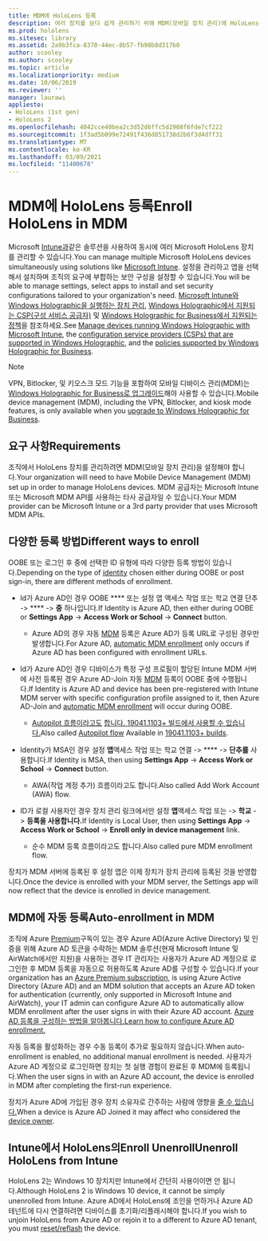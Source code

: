 ```yaml
---
title: MDM에 HoloLens 등록
description: 여러 장치를 보다 쉽게 관리하기 위해 MDM(모바일 장치 관리)에 HoloLens를 등록하는 방법을 학습합니다.
ms.prod: hololens
ms.sitesec: library
ms.assetid: 2a9b3fca-8370-44ec-8b57-fb98b8d317b0
author: scooley
ms.author: scooley
ms.topic: article
ms.localizationpriority: medium
ms.date: 10/06/2019
ms.reviewer: ''
manager: laurawi
appliesto:
- HoloLens (1st gen)
- HoloLens 2
ms.openlocfilehash: 4042cce40bea2c3d52d6ffc5d2908f6fde7cf222
ms.sourcegitcommit: 1f3ad5b099e72491f436d851738d2b6f3d4dff31
ms.translationtype: MT
ms.contentlocale: ko-KR
ms.lasthandoff: 03/09/2021
ms.locfileid: "11400678"
---
```

# <a name="enroll-hololens-in-mdm"></a><span data-ttu-id="d216d-103">MDM에 HoloLens 등록</span><span class="sxs-lookup"><span data-stu-id="d216d-103">Enroll HoloLens in MDM</span></span>

<span data-ttu-id="d216d-104">Microsoft [Intune과](https://docs.microsoft.com/intune/windows-holographic-for-business)같은 솔루션을 사용하여 동시에 여러 Microsoft HoloLens 장치를 관리할 수 있습니다.</span><span class="sxs-lookup"><span data-stu-id="d216d-104">You can manage multiple Microsoft HoloLens devices simultaneously using solutions like [Microsoft Intune](https://docs.microsoft.com/intune/windows-holographic-for-business).</span></span> <span data-ttu-id="d216d-105">설정을 관리하고 앱을 선택해서 설치하며 조직의 요구에 부합하는 보안 구성을 설정할 수 있습니다.</span><span class="sxs-lookup"><span data-stu-id="d216d-105">You will be able to manage settings, select apps to install and set security configurations tailored to your organization's need.</span></span> <span data-ttu-id="d216d-106">[Microsoft Intune와 Windows Holographic을 실행하는 장치 관리](https://docs.microsoft.com/intune/windows-holographic-for-business), [Windows Holographic에서 지원되는 CSP(구성 서비스 공급자)](https://msdn.microsoft.com/windows/hardware/commercialize/customize/mdm/configuration-service-provider-reference#hololens) 및 [Windows Holographic for Business에서 지원되는 정책](https://msdn.microsoft.com/windows/hardware/commercialize/customize/mdm/policy-configuration-service-provider#hololenspolicies)을 참조하세요.</span><span class="sxs-lookup"><span data-stu-id="d216d-106">See [Manage devices running Windows Holographic with Microsoft Intune](https://docs.microsoft.com/intune/windows-holographic-for-business), the [configuration service providers (CSPs) that are supported in Windows Holographic](https://msdn.microsoft.com/windows/hardware/commercialize/customize/mdm/configuration-service-provider-reference#hololens), and the [policies supported by Windows Holographic for Business](https://msdn.microsoft.com/windows/hardware/commercialize/customize/mdm/policy-configuration-service-provider#hololenspolicies).</span></span>

> [!NOTE]
> <span data-ttu-id="d216d-107">VPN, Bitlocker, 및 키오스크 모드 기능을 포함하여 모바일 디바이스 관리(MDM)는 [Windows Holographic for Business로 업그레이드](hololens1-upgrade-enterprise.md)해야 사용할 수 있습니다.</span><span class="sxs-lookup"><span data-stu-id="d216d-107">Mobile device management (MDM), including the VPN, Bitlocker, and kiosk mode features, is only available when you [upgrade to Windows Holographic for Business](hololens1-upgrade-enterprise.md).</span></span>

## <a name="requirements"></a><span data-ttu-id="d216d-108">요구 사항</span><span class="sxs-lookup"><span data-stu-id="d216d-108">Requirements</span></span>

 <span data-ttu-id="d216d-109">조직에서 HoloLens 장치를 관리하려면 MDM(모바일 장치 관리)을 설정해야 합니다.</span><span class="sxs-lookup"><span data-stu-id="d216d-109">Your organization will need to have Mobile Device Management (MDM) set up in order to manage HoloLens devices.</span></span> <span data-ttu-id="d216d-110">MDM 공급자는 Microsoft Intune 또는 Microsoft MDM API를 사용하는 타사 공급자일 수 있습니다.</span><span class="sxs-lookup"><span data-stu-id="d216d-110">Your MDM provider can be Microsoft Intune or a 3rd party provider that uses Microsoft MDM APIs.</span></span>
 
## <a name="different-ways-to-enroll"></a><span data-ttu-id="d216d-111">다양한 등록 방법</span><span class="sxs-lookup"><span data-stu-id="d216d-111">Different ways to enroll</span></span>

<span data-ttu-id="d216d-112">OOBE 또는 [](hololens-identity.md) 로그인 후 중에 선택한 ID 유형에 따라 다양한 등록 방법이 있습니다.</span><span class="sxs-lookup"><span data-stu-id="d216d-112">Depending on the type of [identity](hololens-identity.md) chosen either during OOBE or post sign-in, there are different methods of enrollment.</span></span>

- <span data-ttu-id="d216d-113">Id가 Azure AD인 경우 OOBE \*\*\*\* 또는 설정 앱 액세스 작업 또는 학교 연결 단추  ->  \*\*\*\*  ->  **중** 하나입니다.</span><span class="sxs-lookup"><span data-stu-id="d216d-113">If Identity is Azure AD, then either during OOBE or **Settings App** -> **Access Work or School** -> **Connect** button.</span></span>
    - <span data-ttu-id="d216d-114">Azure AD의 경우 자동 [MDM](hololens-enroll-mdm.md#auto-enrollment-in-mdm) 등록은 Azure AD가 등록 URL로 구성된 경우만 발생합니다.</span><span class="sxs-lookup"><span data-stu-id="d216d-114">For Azure AD, [automatic MDM enrollment](hololens-enroll-mdm.md#auto-enrollment-in-mdm) only occurs if Azure AD has been configured with enrollment URLs.</span></span> 
     
- <span data-ttu-id="d216d-115">Id가 Azure AD인 경우 디바이스가 특정 구성 프로필이 할당된 Intune MDM 서버에 사전 등록된 경우 Azure AD-Join 자동 [MDM](hololens-enroll-mdm.md#auto-enrollment-in-mdm) 등록이 OOBE 중에 수행됩니다.</span><span class="sxs-lookup"><span data-stu-id="d216d-115">If Identity is Azure AD and device has been pre-registered with Intune MDM server with specific configuration profile assigned to it, then Azure AD-Join and [automatic MDM enrollment](hololens-enroll-mdm.md#auto-enrollment-in-mdm) will occur during OOBE.</span></span>
    - <span data-ttu-id="d216d-116">[Autopilot 흐름이라고도](hololens2-autopilot.md) [합니다. 19041.1103+ 빌드에서 사용할 수 있습니다.](hololens-release-notes.md#windows-holographic-version-2004)</span><span class="sxs-lookup"><span data-stu-id="d216d-116">Also called [Autopilot flow](hololens2-autopilot.md) Available in [19041.1103+ builds](hololens-release-notes.md#windows-holographic-version-2004).</span></span>
    

- <span data-ttu-id="d216d-117">Identity가 MSA인 경우 설정 **앱**액세스 작업 또는 학교 연결  ->  \*\*\*\*  ->  **단추를** 사용합니다.</span><span class="sxs-lookup"><span data-stu-id="d216d-117">If Identity is MSA, then using **Settings App** -> **Access Work or School** -> **Connect** button.</span></span>
    - <span data-ttu-id="d216d-118">AWA(작업 계정 추가) 흐름이라고도 합니다.</span><span class="sxs-lookup"><span data-stu-id="d216d-118">Also called Add Work Account (AWA) flow.</span></span>
- <span data-ttu-id="d216d-119">ID가 로컬 사용자인 경우 장치 관리 링크에서만 설정 **앱**액세스 작업 또는  ->  **학교**  ->  **등록을 사용합니다.**</span><span class="sxs-lookup"><span data-stu-id="d216d-119">If Identity is Local User, then using **Settings App** -> **Access Work or School** -> **Enroll only in device management** link.</span></span>
    - <span data-ttu-id="d216d-120">순수 MDM 등록 흐름이라고도 합니다.</span><span class="sxs-lookup"><span data-stu-id="d216d-120">Also called pure MDM enrollment flow.</span></span>

<span data-ttu-id="d216d-121">장치가 MDM 서버에 등록된 후 설정 앱은 이제 장치가 장치 관리에 등록된 것을 반영합니다.</span><span class="sxs-lookup"><span data-stu-id="d216d-121">Once the device is enrolled with your MDM server, the Settings app will now reflect that the device is enrolled in device management.</span></span>

## <a name="auto-enrollment-in-mdm"></a><span data-ttu-id="d216d-122">MDM에 자동 등록</span><span class="sxs-lookup"><span data-stu-id="d216d-122">Auto-enrollment in MDM</span></span>

<span data-ttu-id="d216d-123">조직에 Azure [Premium](https://azure.microsoft.com/overview/)구독이 있는 경우 Azure AD(Azure Active Directory) 및 인증을 위해 Azure AD 토큰을 수락하는 MDM 솔루션(현재 Microsoft Intune 및 AirWatch에서만 지원)을 사용하는 경우 IT 관리자는 사용자가 Azure AD 계정으로 로그인한 후 MDM 등록을 자동으로 허용하도록 Azure AD를 구성할 수 있습니다.</span><span class="sxs-lookup"><span data-stu-id="d216d-123">If your organization has an [Azure Premium subscription](https://azure.microsoft.com/overview/), is using Azure Active Directory (Azure AD) and an MDM solution that accepts an Azure AD token for authentication (currently, only supported in Microsoft Intune and AirWatch), your IT admin can configure Azure AD to automatically allow MDM enrollment after the user signs in with their Azure AD account.</span></span> [<span data-ttu-id="d216d-124">Azure AD 등록을 구성하는 방법을 알아봅니다.</span><span class="sxs-lookup"><span data-stu-id="d216d-124">Learn how to configure Azure AD enrollment.</span></span>](https://docs.microsoft.com/mem/intune/enrollment/windows-enroll#enable-windows-10-automatic-enrollment)

<span data-ttu-id="d216d-125">자동 등록을 활성화하는 경우 수동 등록이 추가로 필요하지 않습니다.</span><span class="sxs-lookup"><span data-stu-id="d216d-125">When auto-enrollment is enabled, no additional manual enrollment is needed.</span></span> <span data-ttu-id="d216d-126">사용자가 Azure AD 계정으로 로그인하면 장치는 첫 실행 경험이 완료된 후 MDM에 등록됩니다.</span><span class="sxs-lookup"><span data-stu-id="d216d-126">When the user signs in with an Azure AD account, the device is enrolled in MDM after completing the first-run experience.</span></span>

<span data-ttu-id="d216d-127">장치가 Azure AD에 가입된 경우 장치 소유자로 간주하는 사람에 영향을 [줄 수 있습니다.](security-adminless-os.md#device-owner)</span><span class="sxs-lookup"><span data-stu-id="d216d-127">When a device is Azure AD Joined it may affect who considered the [device owner](security-adminless-os.md#device-owner).</span></span>

## <a name="unenroll-hololens-from-intune"></a><span data-ttu-id="d216d-128">Intune에서 HoloLens의Enroll Unenroll</span><span class="sxs-lookup"><span data-stu-id="d216d-128">Unenroll HoloLens from Intune</span></span>

<span data-ttu-id="d216d-129">HoloLens 2는 Windows 10 장치지만 Intune에서 간단히 사용이이면 안 됩니다.</span><span class="sxs-lookup"><span data-stu-id="d216d-129">Although HoloLens 2 is Windows 10 device, it cannot be simply unenrolled from Intune.</span></span> <span data-ttu-id="d216d-130">Azure AD에서 HoloLens에 조인을 언하거나 Azure AD 테넌트에 다시 [](https://docs.microsoft.com/hololens/hololens-recovery#reset-the-device) 연결하려면 디바이스를 초기화/리플래시해야 합니다.</span><span class="sxs-lookup"><span data-stu-id="d216d-130">If you wish to unjoin HoloLens from Azure AD or rejoin it to a different to Azure AD tenant, you must [reset/reflash](https://docs.microsoft.com/hololens/hololens-recovery#reset-the-device) the device.</span></span>